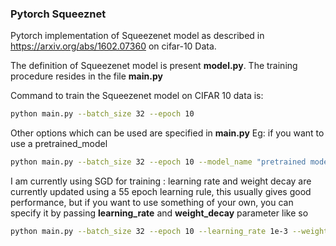### Pytorch Squeeznet

Pytorch implementation of Squeezenet model as described in https://arxiv.org/abs/1602.07360 on cifar-10 Data.

The definition of Squeezenet model is present **model.py**.
The training procedure resides in the file **main.py**

Command to train the Squeezenet model on CIFAR 10 data is:
```bash
python main.py --batch_size 32 --epoch 10
```
Other options which can be used are specified in **main.py**
Eg: if you want to use a pretrained_model
```bash
python main.py --batch_size 32 --epoch 10 --model_name "pretrained model"
```

I am currently using SGD for training : learning rate and weight decay are currently updated using a 55 epoch learning rule, this usually gives good performance, but if you want to use something of your own, you can specify it by passing **learning_rate** and **weight_decay** parameter like so

```bash
python main.py --batch_size 32 --epoch 10 --learning_rate 1e-3 --weight_decay 5e-4 --no_55epoch
```
